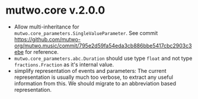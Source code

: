 # mutwo.core v.2.0.0

- Allow multi-inheritance for `mutwo.core_parameters.SingleValueParameter`. See commit https://github.com/mutwo-org/mutwo.music/commit/795e2d59fa54eda3cb886bbe5417cbc2903c3ebe for reference.
- `mutwo.core_parameters.abc.Duration` should use type `float` and not type `fractions.Fraction` as it's internal value.
- simplify representation of events and parameters: The current representation is usually much too verbose, to extract any useful information from this. We should migrate to an abbreviation based representation.
